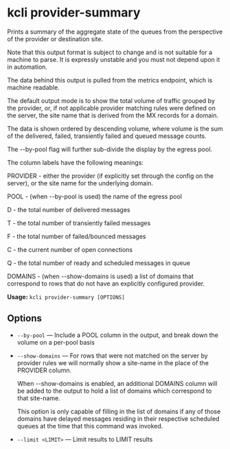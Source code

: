 # kcli provider-summary


Prints a summary of the aggregate state of the queues from the perspective of the provider or destination site.

Note that this output format is subject to change and is not suitable for a machine to parse. It is expressly unstable and you must not depend upon it in automation.

The data behind this output is pulled from the metrics endpoint, which is machine readable.

The default output mode is to show the total volume of traffic grouped by the provider, or, if not applicable provider matching rules were defined on the server, the site name that is derived from the MX records for a domain.

The data is shown ordered by descending volume, where volume is the sum of the delivered, failed, transiently failed and queued message counts.

The --by-pool flag will further sub-divide the display by the egress pool.

The column labels have the following meanings:

PROVIDER - either the provider (if explicitly set through the config on the server), or the site name for the underlying domain.

POOL     - (when --by-pool is used) the name of the egress pool

D        - the total number of delivered messages

T        - the total number of transiently failed messages

F        - the total number of failed/bounced messages

C        - the current number of open connections

Q        - the total number of ready and scheduled messages in queue

DOMAINS  - (when --show-domains is used) a list of domains that correspond to rows that do not have an explicitly configured provider.


**Usage:** `kcli provider-summary [OPTIONS]`

## Options


* `--by-pool` — Include a POOL column in the output, and break down the volume on a per-pool basis

* `--show-domains` — For rows that were not matched on the server by provider rules we will normally show a site-name in the place of the PROVIDER column.

     When --show-domains is enabled, an additional DOMAINS column will be added to the output to hold a list of domains which correspond to that site-name.

     This option is only capable of filling in the list of domains if any of those domains have delayed messages residing in their respective scheduled queues at the time that this command was invoked.

* `--limit <LIMIT>` — Limit results to LIMIT results



